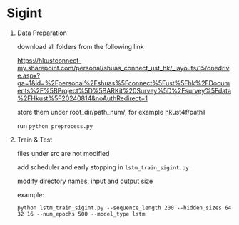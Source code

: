 # Sigint
1. Data Preparation

   download all folders from the following link

   https://hkustconnect-my.sharepoint.com/personal/shuas_connect_ust_hk/_layouts/15/onedrive.aspx?ga=1&id=%2Fpersonal%2Fshuas%5Fconnect%5Fust%5Fhk%2FDocuments%2F%5BProject%5D%5BARKit%20Survey%5D%2Fsurvey%5Fdata%2FHkust%5F20240814&noAuthRedirect=1

   
   store them under root_dir/path_num/, for example hkust4f/path1

   run `python preprocess.py`

   


2. Train & Test

   files under src are not modified
   
   add scheduler and early stopping in `lstm_train_sigint.py`

   modify directory names, input and output size
   
   example:

   `python lstm_train_sigint.py --sequence_length 200 --hidden_sizes 64 32 16 --num_epochs 500 --model_type lstm`
   
